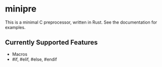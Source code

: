 # minipre

This is a minimal C preprocessor, written in Rust. See the documentation for examples.

## Currently Supported Features

- Macros
- #if, #elif, #else, #endif

